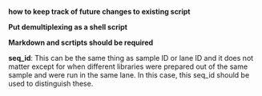 **how to keep track of future changes to existing script**

**Put demultiplexing as a shell script**

**Markdown and scrtipts should be required**

**seq_id**: This can be the same thing as sample ID or lane ID and it does not matter except for when different libraries were prepared out of the same sample and were run in the same lane. In this case, this seq_id should be used to distinguish these. 
